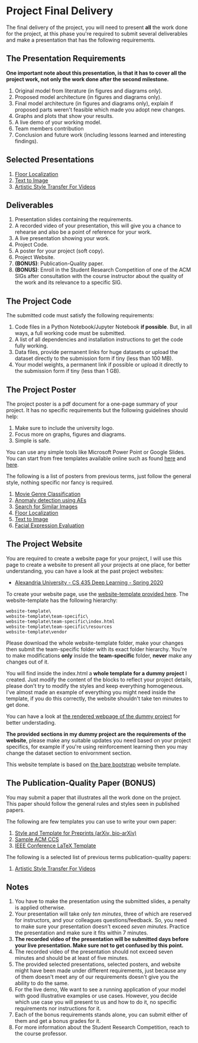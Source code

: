 # Project Final Delivery

The final delivery of the project, you will need to present **all** the work done for the project, at this phase you're required to submit several deliverables and make a presentation that has the following requirements.

## The Presentation Requirements

**One important note about this presentation, is that it has to cover all the project work, not only the work done after the second milestone.**

1. Original model from literature (in figures and diagrams only).
2. Proposed model architecture (in figures and diagrams only).
3. Final model architecture (in figures and diagrams only), explain if proposed parts weren't feasible which made you adopt new changes.
4. Graphs and plots that show your results.
5. A live demo of your working model.
6. Team members contribution
7. Conclusion and future work (including lessons learned and interesting findings).

## Selected Presentations

1. [Floor Localization](assets/selected_final_presentations/localization.pdf)
2. [Text to Image](assets/selected_final_presentations/txt2img.pdf)
3. [Artistic Style Transfer For Videos](assets/selected_final_presentations/style_transfer.pdf)

## Deliverables

1. Presentation slides containing the requirements.
2. A recorded video of your presentation, this will give you a chance to rehearse and also be a point of reference for your work.
3. A live presentation showing your work.
4. Project Code.
5. A poster for your project (soft copy).
6. Project Website.
7. **(BONUS)**: Publication-Quality paper.
8. **(BONUS)**: Enroll in the Student Research Competition of one of the ACM SIGs after consultation with the course instructor about the quality of the work and its relevance to a specific SIG.

## The Project Code

The submitted code must satisfy the following requirements:

1. Code files in a Python Notebook/Jupyter Notebook **if possible**. But, in all ways, a full working code must be submitted.
2. A list of all dependencies and installation instructions to get the code fully working.
3. Data files, provide permanent links for huge datasets or upload the dataset directly to the submission form if tiny (less than 100 MB).
4. Your model weights, a permanent link if possible or upload it directly to the submission form if tiny (less than 1 GB).

## The Project Poster

The project poster is a pdf document for a one-page summary of your project. It has no specific requirements but the following guidelines should help:

1. Make sure to include the university logo.
2. Focus more on graphs, figures and diagrams.
3. Simple is safe.

You can use any simple tools like Microsoft Power Point or Google Slides. You can start from free templates available online such as found [here](https://www.genigraphics.com/templates) and [here](https://www.posterpresentations.com/free-poster-templates.html).

The following is a list of posters from previous terms, just follow the general style, nothing specific nor fancy is required.

1. [Movie Genre Classification](assets/selected_posters/movie_genre.pdf)
2. [Anomaly detection using AEs](assets/selected_posters/anomaly.pdf)
3. [Search for Similar Images](assets/selected_posters/similar_images.pdf)
4. [Floor Localization](assets/selected_posters/localization.pdf)
5. [Text to Image](assets/selected_posters/txt2img.pdf)
6. [Facial Expression Evaluation](assets/selected_posters/facial_expression.pdf)

## The Project Website

You are required to create a website page for your project, I will use this page to create a website to present all your projects at one place, for better understanding, you can have a look at the past project websites:

* [Alexandria University - CS 435 Deep Learning - Spring 2020](https://raw.githack.com/KhaledElTahan/DeepLearning/master/Project/assets/au_spring2020_website/home.html)

To create your website page, use the [website-template provided here](website-template/). The website-template has the following hierarchy:

```
website-template\
website-template\team-specific\
website-template\team-specific\index.html
website-template\team-specific\resources
website-template\vendor
```

Please download the whole website-template folder, make your changes then submit the team-specific folder with its exact folder hierarchy.  You're to make modifications **only** inside the **team-specific** folder, **never** make any changes out of it.

You will find inside the index.html a **whole template for a dummy project** I created. Just modify the content of the blocks to reflect your project details, please don't try to modify the styles and keep everything homogeneous. I've almost made an example of everything you might need inside the template, if you do this correctly, the website shouldn't take ten minutes to get done.

You can have a look at [the rendered webpage of the dummy project](https://raw.githack.com/KhaledElTahan/DeepLearning/master/Project/website-template/team-specific/index.html) for better understading.

**The provided sections in my dummy project are the requirements of the website**, please make any suitable updates you need based on your project specifics, for example if you're using reinforcement learning then you may change the dataset section to enivornment section.

This website template is based on [the bare bootstrap](https://startbootstrap.com/template/bare) website template.

## The Publication-Quality Paper (BONUS)

You may submit a paper that illustrates all the work done on the project. This paper should follow the general rules and styles seen in published papers.

The following are few templates you can use to write your own paper:

1. [Style and Template for Preprints (arXiv, bio-arXiv)](https://www.overleaf.com/latex/templates/style-and-template-for-preprints-arxiv-bio-arxiv/pkzcrhzcdxmc)
2. [Sample ACM CCS](https://www.overleaf.com/latex/templates/sample-acm-ccs/hqrzvbjgvfvz)
3. [IEEE Conference LaTeX Template](https://www.overleaf.com/latex/templates/ieee-conference-latex-template/hkfsmxcvymyk)

The following is a selected list of previous terms publication-quality papers:

1. [Artistic Style Transfer For Videos](assets/selected_pq_papers/style_transfer.pdf)

## Notes

1. You have to make the presentation using the submitted slides, a penalty is applied otherwise.
2. Your presentation will take only *ten minutes*, three of which are reserved for instructors, and your colleagues questions/feedback. So, you need to make sure your presentation doesn't exceed *seven minutes*. Practice the presentation and make sure it fits within 7 minutes.
3. **The recorded video of the presentation will be submitted days before your live presentation. Make sure not to get confused by this point.**
4. The recorded video of the presentation should not exceed seven minutes and should be at least of five minutes.
5. The provided selected presentations, selected posters, and website might have been made under different requirements, just because any of them doesn't meet any of our requirements doesn't give you the ability to do the same.
6. For the live demo, We want to see a running application of your model with good illustrative examples or use cases. However, you decide which use case you will present to us and how to do it, no specific requirements nor instructions for it.
7. Each of the bonus requirements stands alone, you can submit either of them and get a bonus grades for it.
8. For more information about the Student Research Competition, reach to the course professor.
